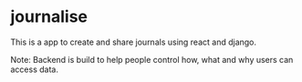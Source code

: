 # journalise
This is a app to create and share journals using react and django.

Note: Backend is build to help people control how, what and why users can access data.
